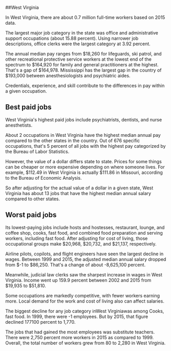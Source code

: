 

##West Virginia

In West Virginia, there are about 0.7 million full-time workers based on 2015 data.

The largest major job category in the state was office and administrative support occupations (about 15.88 percent). Using narrower job descriptions, office clerks were the largest category at 3.92 percent.
               
The annual median pay ranges from $18,260 for lifeguards, ski patrol, and other recreational protective service workers at the lowest end of the spectrum to  $164,920 for family and general practitioners at the highest. That's a gap of $164,978. Mississippi has the largest gap in the country of $193,000 between anesthesiologists and psychiatric aides.
          
Credentials, experience, and skill contribute to the differences in pay within a given occupation.

## Best paid jobs
West Virginia's highest paid jobs include <span class='occ_title_em'>psychiatrists, dentists</span>, and <span class='occ_title_em'>nurse anesthetists</span>.
               
About 2 occupations in West Virginia have the highest median annual pay compared to the other states in the country. Out of 676 specific occupations, that's 5 percent of all jobs with the highest pay categorized by the Bureau of Labor Statistics.
               
However, the value of a dollar differs state to state. Prices for some things can be cheaper or more expensive depending on where someone lives. For example, $112.49 in West Virginia is actually $111.86 in Missouri, according to the Bureau of Economic Analysis.
               
So after adjusting for the actual value of a dollar in a given state, West Virginia has about 13 jobs that have the highest median annual salary compared to other states.
               
## Worst paid jobs

Its lowest-paying jobs include <span class='occ_title_em'>hosts and hostesses, restaurant, lounge, and coffee shop</span>, <span class='occ_title_em'>cooks, fast food</span>, and <span class='occ_title_em'>combined food preparation and serving workers, including fast food</span>. After adjusting for cost of living, those occupational groups make $20,968,  $20,732, and  $21,137, respectively.
               
<span class='occ_title_em'>Airline pilots, copilots, and flight engineers</span> have seen the largest decline in wages. Between 1999 and 2015, the adjusted median annual salary dropped from $-1 to $86,250. That's a change of about -8,625,100 percent.
               
Meanwhile, <span class='occ_title_em'>judicial law clerks</span> saw the sharpest increase in wages in West Virginia. Income went up 159.9 percent between 2002 and 2015 from $19,935 to $51,810.

Some occupations are markedly competitive, with fewer workers earning more. Local demand for the work and cost of living also can affect salaries.

            
The biggest decline for any job category inWest Virginiawas among <span class='occ_title_em'>Cooks, fast food</span>. In 1999, there were -1 employees. But by 2015, that figure declined 177100 percent to 1,770. 
               
The jobs that had gained the most employees was substitute teachers. There were 2,750 percent more workers in 2015 as compared to 1999. Overall, the total number of workers grew from 80 to 2,280 in West Virginia.
